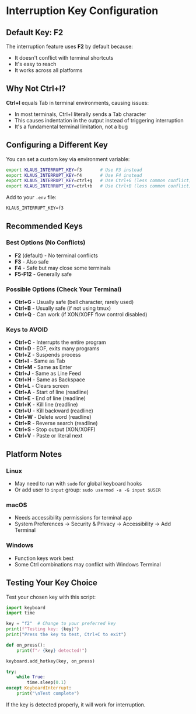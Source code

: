 # Interruption Key Configuration

## Default Key: F2

The interruption feature uses **F2** by default because:
- It doesn't conflict with terminal shortcuts
- It's easy to reach
- It works across all platforms

## Why Not Ctrl+I?

**Ctrl+I** equals Tab in terminal environments, causing issues:
- In most terminals, Ctrl+I literally sends a Tab character
- This causes indentation in the output instead of triggering interruption
- It's a fundamental terminal limitation, not a bug

## Configuring a Different Key

You can set a custom key via environment variable:

```bash
export KLAUS_INTERRUPT_KEY=f3       # Use F3 instead
export KLAUS_INTERRUPT_KEY=f4       # Use F4 instead
export KLAUS_INTERRUPT_KEY=ctrl+g   # Use Ctrl+G (less common conflict)
export KLAUS_INTERRUPT_KEY=ctrl+b   # Use Ctrl+B (less common conflict)
```

Add to your `.env` file:
```env
KLAUS_INTERRUPT_KEY=f3
```

## Recommended Keys

### Best Options (No Conflicts)
- **F2** (default) - No terminal conflicts
- **F3** - Also safe
- **F4** - Safe but may close some terminals
- **F5-F12** - Generally safe

### Possible Options (Check Your Terminal)
- **Ctrl+G** - Usually safe (bell character, rarely used)
- **Ctrl+B** - Usually safe (if not using tmux)
- **Ctrl+Q** - Can work (if XON/XOFF flow control disabled)

### Keys to AVOID
- **Ctrl+C** - Interrupts the entire program
- **Ctrl+D** - EOF, exits many programs
- **Ctrl+Z** - Suspends process
- **Ctrl+I** - Same as Tab
- **Ctrl+M** - Same as Enter
- **Ctrl+J** - Same as Line Feed
- **Ctrl+H** - Same as Backspace
- **Ctrl+L** - Clears screen
- **Ctrl+A** - Start of line (readline)
- **Ctrl+E** - End of line (readline)
- **Ctrl+K** - Kill line (readline)
- **Ctrl+U** - Kill backward (readline)
- **Ctrl+W** - Delete word (readline)
- **Ctrl+R** - Reverse search (readline)
- **Ctrl+S** - Stop output (XON/XOFF)
- **Ctrl+V** - Paste or literal next

## Platform Notes

### Linux
- May need to run with `sudo` for global keyboard hooks
- Or add user to `input` group: `sudo usermod -a -G input $USER`

### macOS
- Needs accessibility permissions for terminal app
- System Preferences → Security & Privacy → Accessibility → Add Terminal

### Windows
- Function keys work best
- Some Ctrl combinations may conflict with Windows Terminal

## Testing Your Key Choice

Test your chosen key with this script:

```python
import keyboard
import time

key = "f2"  # Change to your preferred key
print(f"Testing key: {key}")
print("Press the key to test, Ctrl+C to exit")

def on_press():
    print(f"✓ {key} detected!")

keyboard.add_hotkey(key, on_press)

try:
    while True:
        time.sleep(0.1)
except KeyboardInterrupt:
    print("\nTest complete")
```

If the key is detected properly, it will work for interruption.